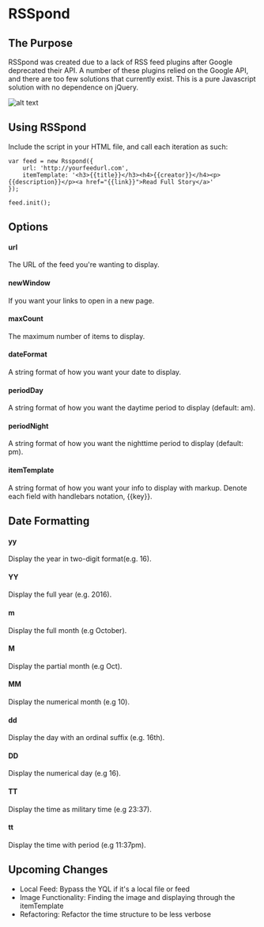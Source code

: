 RSSpond
====


The Purpose
----

RSSpond was created due to a lack of RSS feed plugins after Google deprecated their API. A number of these plugins relied on the Google API, and there are too few solutions that currently exist. This is a pure Javascript solution with no dependence on jQuery.

![alt text](http://i.imgur.com/QZdZUel.png "Screenshot of RSSpond")


## Using RSSpond  

Include the script in your HTML file, and call each iteration as such:

```
var feed = new Rsspond({
	url: 'http://yourfeedurl.com',
	itemTemplate: '<h3>{{title}}</h3><h4>{{creator}}</h4><p>{{description}}</p><a href="{{link}}">Read Full Story</a>'
});

feed.init();
```

## Options

#### url

The URL of the feed you're wanting to display.

#### newWindow

If you want your links to open in a new page.

#### maxCount

The maximum number of items to display.

#### dateFormat

A string format of how you want your date to display.

#### periodDay

A string format of how you want the daytime period to display (default: am).

#### periodNight

A string format of how you want the nighttime period to display (default: pm).

#### itemTemplate

A string format of how you want your info to display with markup. Denote each field with handlebars notation, {{key}}.

## Date Formatting

#### yy

Display the year in two-digit format(e.g. 16).

#### YY

Display the full year (e.g. 2016).

#### m

Display the full month (e.g October).

#### M

Display the partial month (e.g Oct).

#### MM

Display the numerical month (e.g 10).

#### dd

Display the day with an ordinal suffix (e.g. 16th).

#### DD

Display the numerical day (e.g 16).

#### TT

Display the time as military time (e.g 23:37).

#### tt

Display the time with period (e.g 11:37pm).


## Upcoming Changes

- Local Feed: Bypass the YQL if it's a local file or feed
- Image Functionality: Finding the image and displaying through the itemTemplate
- Refactoring: Refactor the time structure to be less verbose
